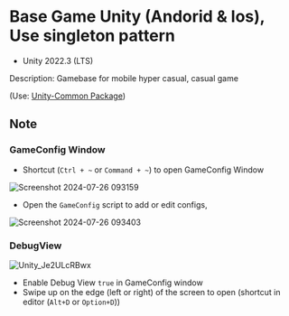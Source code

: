 # Base Game Unity (Andorid & Ios), Use singleton pattern
- Unity 2022.3 (LTS)
  
Description: Gamebase for mobile hyper casual, casual game 


(Use: [Unity-Common Package](https://github.com/wolf-package/unity-common))

## Note
### GameConfig Window
- Shortcut (`Ctrl + ~` or `Command + ~`) to open GameConfig Window

![Screenshot 2024-07-26 093159](https://github.com/user-attachments/assets/11ac42bb-3ea1-489b-afe6-00fabd409ec0)

- Open the `GameConfig` script to add or edit configs,


![Screenshot 2024-07-26 093403](https://github.com/user-attachments/assets/10b0a2ce-7f34-48ea-b6fe-487b640c3cbf)

### DebugView

![Unity_Je2ULcRBwx](https://github.com/user-attachments/assets/9f71d670-60cd-4069-8507-36afe641ec1b)

- Enable Debug View `true` in GameConfig window
- Swipe up on the edge (left or right) of the screen to open (shortcut in editor (`Alt+D` or `Option+D`))
